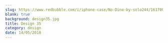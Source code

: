 ```yaml
---
slug: https://www.redbubble.com/i/iphone-case/No-Dino-by-solo244/16170014.PM7U2
blank: true
background: design35.jpg
title: Design 35
category: design
date: 14/05/2018
---
```

